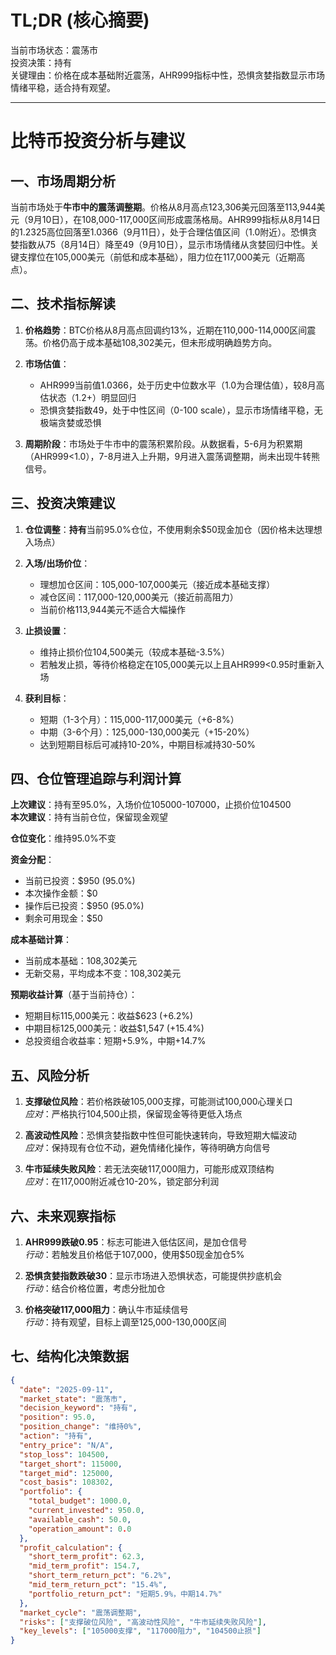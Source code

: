 # TL;DR (核心摘要)
当前市场状态：震荡市  
投资决策：持有  
关键理由：价格在成本基础附近震荡，AHR999指标中性，恐惧贪婪指数显示市场情绪平稳，适合持有观望。

---

# 比特币投资分析与建议

## 一、市场周期分析
当前市场处于**牛市中的震荡调整期**。价格从8月高点123,306美元回落至113,944美元（9月10日），在108,000-117,000区间形成震荡格局。AHR999指标从8月14日的1.2325高位回落至1.0366（9月11日），处于合理估值区间（1.0附近）。恐惧贪婪指数从75（8月14日）降至49（9月10日），显示市场情绪从贪婪回归中性。关键支撑位在105,000美元（前低和成本基础），阻力位在117,000美元（近期高点）。

## 二、技术指标解读
1. **价格趋势**：BTC价格从8月高点回调约13%，近期在110,000-114,000区间震荡。价格仍高于成本基础108,302美元，但未形成明确趋势方向。
   
2. **市场估值**：
   - AHR999当前值1.0366，处于历史中位数水平（1.0为合理估值），较8月高估状态（1.2+）明显回归
   - 恐惧贪婪指数49，处于中性区间（0-100 scale），显示市场情绪平稳，无极端贪婪或恐惧

3. **周期阶段**：市场处于牛市中的震荡积累阶段。从数据看，5-6月为积累期（AHR999<1.0），7-8月进入上升期，9月进入震荡调整期，尚未出现牛转熊信号。

## 三、投资决策建议
1. **仓位调整**：**持有**当前95.0%仓位，不使用剩余$50现金加仓（因价格未达理想入场点）

2. **入场/出场价位**：
   - 理想加仓区间：105,000-107,000美元（接近成本基础支撑）
   - 减仓区间：117,000-120,000美元（接近前高阻力）
   - 当前价格113,944美元不适合大幅操作

3. **止损设置**：
   - 维持止损价位104,500美元（较成本基础-3.5%）
   - 若触发止损，等待价格稳定在105,000美元以上且AHR999<0.95时重新入场

4. **获利目标**：
   - 短期（1-3个月）：115,000-117,000美元（+6-8%）
   - 中期（3-6个月）：125,000-130,000美元（+15-20%）
   - 达到短期目标后可减持10-20%，中期目标减持30-50%

## 四、仓位管理追踪与利润计算
**上次建议**：持有至95.0%，入场价位105000-107000，止损价位104500  
**本次建议**：持有当前仓位，保留现金观望  

**仓位变化**：维持95.0%不变  

**资金分配**：
- 当前已投资：$950 (95.0%)
- 本次操作金额：$0
- 操作后已投资：$950 (95.0%)
- 剩余可用现金：$50

**成本基础计算**：
- 当前成本基础：108,302美元
- 无新交易，平均成本不变：108,302美元

**预期收益计算**（基于当前持仓）：
- 短期目标115,000美元：收益$623 (+6.2%)
- 中期目标125,000美元：收益$1,547 (+15.4%)
- 总投资组合收益率：短期+5.9%，中期+14.7%

## 五、风险分析
1. **支撑破位风险**：若价格跌破105,000支撑，可能测试100,000心理关口  
   *应对*：严格执行104,500止损，保留现金等待更低入场点

2. **高波动性风险**：恐惧贪婪指数中性但可能快速转向，导致短期大幅波动  
   *应对*：保持现有仓位不动，避免情绪化操作，等待明确方向信号

3. **牛市延续失败风险**：若无法突破117,000阻力，可能形成双顶结构  
   *应对*：在117,000附近减仓10-20%，锁定部分利润

## 六、未来观察指标
1. **AHR999跌破0.95**：标志可能进入低估区间，是加仓信号  
   *行动*：若触发且价格低于107,000，使用$50现金加仓5%

2. **恐惧贪婪指数跌破30**：显示市场进入恐惧状态，可能提供抄底机会  
   *行动*：结合价格位置，考虑分批加仓

3. **价格突破117,000阻力**：确认牛市延续信号  
   *行动*：持有观望，目标上调至125,000-130,000区间

## 七、结构化决策数据
```json
{
  "date": "2025-09-11",
  "market_state": "震荡市",
  "decision_keyword": "持有",
  "position": 95.0,
  "position_change": "维持0%",
  "action": "持有",
  "entry_price": "N/A",
  "stop_loss": 104500,
  "target_short": 115000,
  "target_mid": 125000,
  "cost_basis": 108302,
  "portfolio": {
    "total_budget": 1000.0,
    "current_invested": 950.0,
    "available_cash": 50.0,
    "operation_amount": 0.0
  },
  "profit_calculation": {
    "short_term_profit": 62.3,
    "mid_term_profit": 154.7,
    "short_term_return_pct": "6.2%",
    "mid_term_return_pct": "15.4%",
    "portfolio_return_pct": "短期5.9%，中期14.7%"
  },
  "market_cycle": "震荡调整期",
  "risks": ["支撑破位风险", "高波动性风险", "牛市延续失败风险"],
  "key_levels": ["105000支撑", "117000阻力", "104500止损"]
}
```